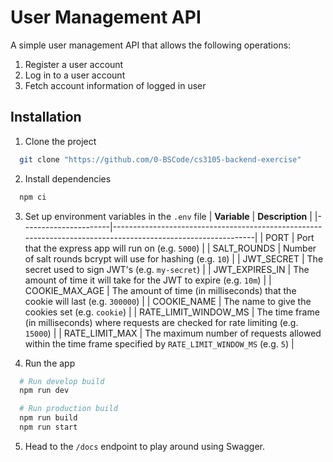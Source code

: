
# User Management API

A simple user management API that allows the following operations:

1. Register a user account
2. Log in to a user account
3. Fetch account information of logged in user



## Installation

1. Clone the project

```bash
  git clone "https://github.com/0-BSCode/cs3105-backend-exercise"
```

2. Install dependencies
```bash
  npm ci
```

3. Set up environment variables in the `.env` file
| **Variable**         | **Description**                                                                                             |
|----------------------|-------------------------------------------------------------------------------------------------------------|
| PORT                 | Port that the express app will run on (e.g. `5000`) |
| SALT_ROUNDS          | Number of salt rounds bcrypt will use for hashing (e.g. `10`)                                               |
| JWT_SECRET           | The secret used to sign JWT's (e.g. `my-secret`)                                                            |
| JWT_EXPIRES_IN       | The amount of time it will take for the JWT to expire (e.g. `10m`)                                          |
| COOKIE_MAX_AGE       | The amount of time (in milliseconds) that the cookie will last (e.g. `300000`)                              |
| COOKIE_NAME          | The name to give the cookies set (e.g. `cookie`)                                                            |
| RATE_LIMIT_WINDOW_MS | The time frame (in milliseconds) where requests are checked for rate limiting (e.g. `15000`)                |
| RATE_LIMIT_MAX       | The maximum number of requests allowed within the time frame specified by `RATE_LIMIT_WINDOW_MS` (e.g. `5`) |

4. Run the app
```bash
  # Run develop build
  npm run dev

  # Run production build
  npm run build
  npm run start
```

5. Head to the `/docs` endpoint to play around using Swagger.